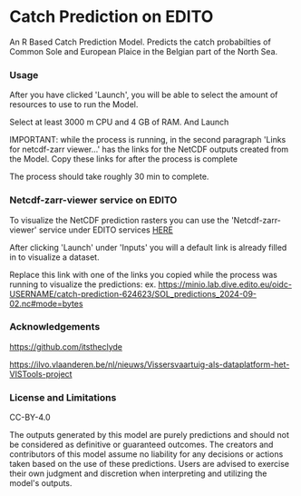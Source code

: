 # Catch Prediction on EDITO

An R Based Catch Prediction Model. Predicts the catch probabilties of Common Sole and European Plaice in the Belgian part of the North Sea.


### Usage

After you have clicked 'Launch',  you will be able to select the amount of resources to use to run the Model.

Select at least 3000 m CPU and 4 GB of RAM.  And Launch

IMPORTANT: while the process is running, in the second paragraph 'Links for netcdf-zarr viewer...'  has the links for the NetCDF outputs created from the Model.  Copy these links for after the process is complete

The process should take roughly 30 min to complete.


### Netcdf-zarr-viewer service on EDITO

To visualize the NetCDF prediction rasters you can use the 'Netcdf-zarr-viewer' service under EDITO services [HERE](https://datalab.dive.edito.eu/catalog/All)

After clicking 'Launch' under 'Inputs' you will a default link is already filled in to visualize a dataset. 

Replace this link with one of the links you copied while the process was running to visualize the predictions: 
ex.  https://minio.lab.dive.edito.eu/oidc-USERNAME/catch-prediction-624623/SOL_predictions_2024-09-02.nc#mode=bytes


### Acknowledgements

https://github.com/itstheclyde

https://ilvo.vlaanderen.be/nl/nieuws/Vissersvaartuig-als-dataplatform-het-VISTools-project

### License and Limitations

CC-BY-4.0

The outputs generated by this model are purely predictions and should not be considered as definitive or guaranteed outcomes. The creators and contributors of this model assume no liability for any decisions or actions taken based on the use of these predictions. Users are advised to exercise their own judgment and discretion when interpreting and utilizing the model's outputs.